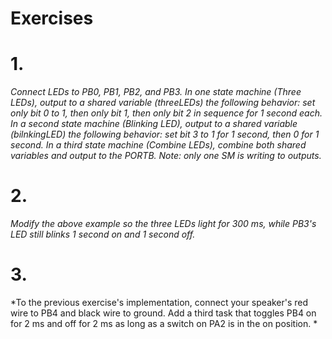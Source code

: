 # Exercises

# 1. 
*Connect LEDs to PB0, PB1, PB2, and PB3. In one state machine (Three LEDs), output to a shared variable (threeLEDs) the following behavior: set only bit 0 to 1, then only bit 1, then only bit 2 in sequence for 1 second each. In a second state machine (Blinking LED), output to a shared variable (bilnkingLED) the following behavior: set bit 3 to 1 for 1 second, then 0 for 1 second. In a third state machine (Combine LEDs), combine both shared variables and output to the PORTB. Note: only one SM is writing to outputs.*

# 2. 
*Modify the above example so the three LEDs light for 300 ms, while PB3's LED still blinks 1 second on and 1 second off.*

# 3. 
*To the previous exercise's implementation, connect your speaker's red wire to PB4 and black wire to ground. Add a third task that toggles PB4 on for 2 ms and off for 2 ms as long as a switch on PA2 is in the on position. *
 
